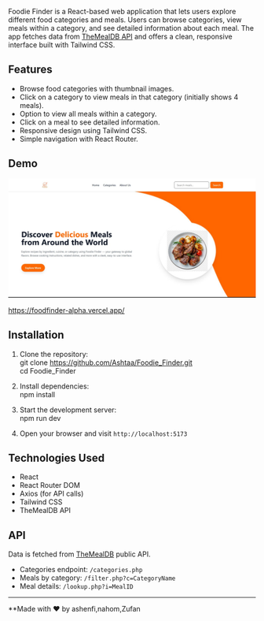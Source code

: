 

Foodie Finder is a React-based web application that lets users explore different food categories and meals. Users can browse categories, view meals within a category, and see detailed information about each meal. The app fetches data from [TheMealDB API](https://www.themealdb.com/api.php) and offers a clean, responsive interface built with Tailwind CSS.

## Features

- Browse food categories with thumbnail images.
- Click on a category to view meals in that category (initially shows 4 meals).
- Option to view all meals within a category.
- Click on a meal to see detailed information.
- Responsive design using Tailwind CSS.
- Simple navigation with React Router.

## Demo

![My Image](images/image.png)

https://foodfinder-alpha.vercel.app/
## Installation

1. Clone the repository:  
   git clone https://github.com/Ashtaa/Foodie_Finder.git  
   cd Foodie_Finder

2. Install dependencies:  
   npm install

3. Start the development server:  
   npm run dev

4. Open your browser and visit `http://localhost:5173`

## Technologies Used

- React
- React Router DOM
- Axios (for API calls)
- Tailwind CSS
- TheMealDB API


## API

Data is fetched from [TheMealDB](https://www.themealdb.com/api.php) public API.

- Categories endpoint: `/categories.php`
- Meals by category: `/filter.php?c=CategoryName`
- Meal details: `/lookup.php?i=MealID`

---

**Made with ❤️ by ashenfi,nahom,Zufan
